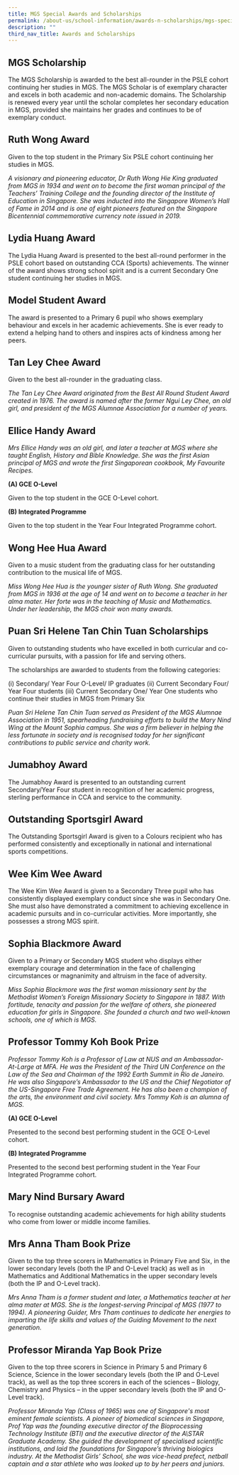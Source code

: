 ```yaml
---
title: MGS Special Awards and Scholarships
permalink: /about-us/school-information/awards-n-scholarships/mgs-special-awards-and-scholarships/
description: ""
third_nav_title: Awards and Scholarships
---
```

## MGS Scholarship 

The MGS Scholarship is awarded to the best all-rounder in the PSLE cohort continuing her studies in MGS. The MGS Scholar is of exemplary character and excels in both academic and non-academic domains. The Scholarship is renewed every year until the scholar completes her secondary education in MGS, provided she maintains her grades and continues to be of exemplary conduct.


## Ruth Wong Award
  
Given to the top student in the Primary Six PSLE cohort continuing her studies in MGS.
  
*A visionary and pioneering educator, Dr Ruth Wong Hie King graduated from MGS in 1934 and went on to become the first woman principal of the Teachers’ Training College and the founding director of the Institute of Education in Singapore. She was inducted into the Singapore Women’s Hall of Fame in 2014 and is one of eight pioneers featured on the Singapore Bicentennial commemorative currency note issued in 2019.*


## Lydia Huang Award 

The Lydia Huang Award is presented to the best all-round performer in the PSLE cohort based on outstanding CCA (Sports) achievements. The winner of the award shows strong school spirit and is a current Secondary One student continuing her studies in MGS.


## Model Student Award 

The award is presented to a Primary 6 pupil who shows exemplary behaviour and excels in her academic achievements. She is ever ready to extend a helping hand to others and inspires acts of kindness among her peers. 


## Tan Ley Chee Award
  
Given to the best all-rounder in the graduating class.   
  
*The Tan Ley Chee Award originated from the Best All Round Student Award created in 1976. The award is named after the former Ngui Ley Chee, an old girl, and president of the MGS Alumnae Association for a number of years.*  
  

## Ellice Handy Award 
  
*Mrs Ellice Handy was an old girl, and later a teacher at MGS where she taught English, History and Bible Knowledge. She was the first Asian principal of MGS and wrote the first Singaporean cookbook, My Favourite Recipes.*

**(A) GCE O-Level**

Given to the top student in the GCE O-Level cohort.  

**(B) Integrated Programme**

Given to the top student in the Year Four Integrated Programme cohort.


## Wong Hee Hua Award

Given to a music student from the graduating class for her outstanding contribution to the musical life of MGS.  
  
*Miss Wong Hee Hua is the younger sister of Ruth Wong. She graduated from MGS in 1936 at the age of 14 and went on to become a teacher in her alma mater. Her forte was in the teaching of Music and Mathematics. Under her leadership, the MGS choir won many awards.*  
  
  
## Puan Sri Helene Tan Chin Tuan Scholarships

Given to outstanding students who have excelled in both curricular and co-curricular pursuits, with a passion for life and serving others. 
 
The scholarships are awarded to students from the following categories:
  
(i) Secondary/ Year Four O-Level/ IP graduates
(ii) Current Secondary Four/ Year Four students 
(iii) Current Secondary One/ Year One students who continue their studies in MGS from Primary Six
  
*Puan Sri Helene Tan Chin Tuan served as President of the MGS Alumnae Association in 1951, spearheading fundraising efforts to build the Mary Nind Wing at the Mount Sophia campus. She was a firm believer in helping the less fortunate in society and is recognised today for her significant contributions to public service and charity work.*  
    

## Jumabhoy Award
  
The Jumabhoy Award is presented to an outstanding current Secondary/Year Four student in recognition of her academic progress, sterling performance in CCA and service to the community. 


## Outstanding Sportsgirl Award 

The Outstanding Sportsgirl Award is given to a Colours recipient who has performed consistently and exceptionally in national and international sports competitions.


## Wee Kim Wee Award

The Wee Kim Wee Award is given to a Secondary Three pupil who has consistently displayed exemplary conduct since she was in Secondary One. She must also have demonstrated a commitment to achieving excellence in academic pursuits and in co-curricular activities. More importantly, she possesses a strong MGS spirit.


## Sophia Blackmore Award

Given to a Primary or Secondary MGS student who displays either exemplary courage and determination in the face of challenging circumstances or magnanimity and altruism in the face of adversity.  
  
*Miss Sophia Blackmore was the first woman missionary sent by the Methodist Women’s Foreign Missionary Society to Singapore in 1887. With fortitude, tenacity and passion for the welfare of others, she pioneered education for girls in Singapore. She founded a church and two well-known schools, one of which is MGS.*  
  
 
## Professor Tommy Koh Book Prize

*Professor Tommy Koh is a Professor of Law at NUS and an Ambassador-At-Large at MFA. He was the President of the Third UN Conference on the Law of the Sea and Chairman of the 1992 Earth Summit in Rio de Janeiro. He was also Singapore’s Ambassador to the US and the Chief Negotiator of the US-Singapore Free Trade Agreement. He has also been a champion of the arts, the environment and civil society. Mrs Tommy Koh is an alumna of MGS.*

**(A) GCE O-Level**

Presented to the second best performing student in the GCE O-Level cohort.

**(B) Integrated Programme**

Presented to the second best performing student in the Year Four Integrated Programme cohort.


## Mary Nind Bursary Award

To recognise outstanding academic achievements for high ability students who come from lower or middle income families.


## Mrs Anna Tham Book Prize

Given to the top three scorers in Mathematics in Primary Five and Six, in the lower secondary levels (both the IP and O-Level track) as well as in Mathematics and Additional Mathematics in the upper secondary levels (both the IP and O-Level track).

*Mrs Anna Tham is a former student and later, a Mathematics teacher at her alma mater at MGS. She is the longest-serving Principal of MGS (1977 to 1994). A pioneering Guider, Mrs Tham continues to dedicate her energies to imparting the life skills and values of the Guiding Movement to the next generation.*


## Professor Miranda Yap Book Prize

Given to the top three scorers in Science in Primary 5 and Primary 6 Science, Science in the lower secondary levels (both the IP and O-Level track), as well as the top three scorers in each of the sciences – Biology, Chemistry and Physics – in the upper secondary levels (both the IP and O-Level track). 

*Professor Miranda Yap (Class of 1965) was one of Singapore's most eminent female scientists. A pioneer of biomedical sciences in Singapore, Prof Yap was the founding executive director of the Bioprocessing Technology Institute (BTI) and the executive director of the A\STAR Graduate Academy. She guided the development of specialised scientific institutions, and laid the foundations for Singapore’s thriving biologics industry. At the Methodist Girls’ School, she was vice-head prefect, netball captain and a star athlete who was looked up to by her peers and juniors.*